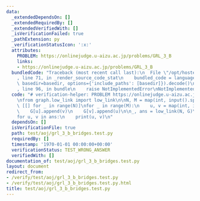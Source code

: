 ```yaml
---
data:
  _extendedDependsOn: []
  _extendedRequiredBy: []
  _extendedVerifiedWith: []
  _isVerificationFailed: true
  _pathExtension: py
  _verificationStatusIcon: ':x:'
  attributes:
    PROBLEM: https://onlinejudge.u-aizu.ac.jp/problems/GRL_3_B
    links:
    - https://onlinejudge.u-aizu.ac.jp/problems/GRL_3_B
  bundledCode: "Traceback (most recent call last):\n  File \"/opt/hostedtoolcache/PyPy/3.7.13/x64/site-packages/onlinejudge_verify/documentation/build.py\"\
    , line 71, in _render_source_code_stat\n    bundled_code = language.bundle(stat.path,\
    \ basedir=basedir, options={'include_paths': [basedir]}).decode()\n  File \"/opt/hostedtoolcache/PyPy/3.7.13/x64/site-packages/onlinejudge_verify/languages/python.py\"\
    , line 96, in bundle\n    raise NotImplementedError\nNotImplementedError\n"
  code: "# verification-helper: PROBLEM https://onlinejudge.u-aizu.ac.jp/problems/GRL_3_B\n\
    \nfrom graph.low_link import low_link\n\nN, M = map(int, input().split())\nG =\
    \ [[] for _ in range(N)]\nfor _ in range(M):\n    u, v = map(int, input().split())\n\
    \    G[u].append(v)\n    G[v].append(u)\n\n_, ans = low_link(N, G)\nans.sort()\n\
    for u, v in ans:\n    print(u, v)\n"
  dependsOn: []
  isVerificationFile: true
  path: test/aoj/grl_3_b_bridges.test.py
  requiredBy: []
  timestamp: '1970-01-01 00:00:00+00:00'
  verificationStatus: TEST_WRONG_ANSWER
  verifiedWith: []
documentation_of: test/aoj/grl_3_b_bridges.test.py
layout: document
redirect_from:
- /verify/test/aoj/grl_3_b_bridges.test.py
- /verify/test/aoj/grl_3_b_bridges.test.py.html
title: test/aoj/grl_3_b_bridges.test.py
---
```

